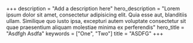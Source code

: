 +++
description = "Add a description here"
hero_description = "Lorem ipsum dolor sit amet, consectetur adipisicing elit. Quia esse aut, blanditiis ullam. Similique quo iusto ipsa, excepturi autem voluptate consectetur sit quae praesentium aliquam molestiae minima ex perferendis"
hero_title = "Asdfgh Asdfa"
keywords = ["One", "Two"]
title = "ASDFG"
+++

